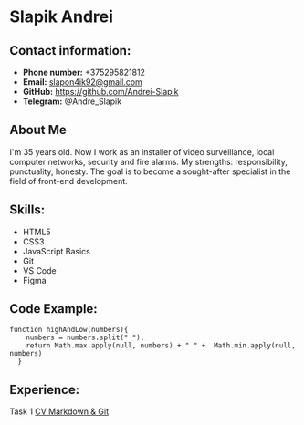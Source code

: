 # Slapik Andrei

## Contact information:
* **Phone number:** +375295821812
* **Email:** slapon4ik92@gmail.com
* **GitHub:** https://github.com/Andrei-Slapik
* **Telegram:** @Andre_Slapik

## About Me
I'm 35 years old. Now I work as an installer of video surveillance, local computer networks, security and fire alarms. My strengths: responsibility, punctuality, honesty. The goal is to become a sought-after specialist in the field of front-end development.
## Skills:
* HTML5
* CSS3
* JavaScript Basics
* Git
* VS Code
* Figma
## Code Example:
``` 
function highAndLow(numbers){
    numbers = numbers.split(" ");
    return Math.max.apply(null, numbers) + " " +  Math.min.apply(null, numbers)
  }
```
## Experience:
Task 1 [CV Markdown & Git](https://Andrei-Slapik.github.io/rsschool-cv/cv)
